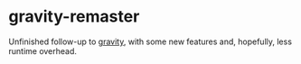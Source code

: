 # gravity-remaster
Unfinished follow-up to [gravity](https://github.com/nicolasspaniol/gravity), with some new features and, hopefully, less runtime overhead.
